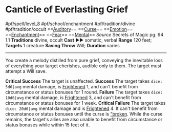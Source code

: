# Canticle of Everlasting Grief
#pf/spell/level_8 #pf/school/enchantment #pf/tradition/divine #pf/tradition/occult
==[Auditory](../../../Traits/Auditory.md)== ==[Curse](../../../Traits/Curse.md)== ==[Emotion](../../../Traits/Emotion.md)== ==[Enchantment](../../../Traits/Enchantment.md)== ==[Fear](../Level%201/Fear.md)== ==[Mental](../../../Traits/Mental.md)==
*Source* Secrets of Magic pg. 94 1.1
**Traditions** divine, occult
**Cast** ►► somatic, verbal
**Range** 120 feet; **Targets** 1 creature
**Saving Throw** Will; **Duration** varies

---
You create a melody distilled from pure grief, conveying the inevitable loss of everything your target cherishes, audible only to them. The target must attempt a Will save.

**Critical Success** The target is unaffected.
**Success** The target takes `dice: 5d6|avg` mental damage, is [Frightened](../../../Conditions/Frightened.md) 1, and can't benefit from circumstance or status bonuses for 1 round.
**Failure** The target takes `dice: 10d6|avg` mental damage, is [Frightened](../../../Conditions/Frightened.md) 3, and can't benefit from circumstance or status bonuses for 1 week.
**Critical Failure** The target takes `dice: 20d6|avg` mental damage and is [Frightened](../../../Conditions/Frightened.md) 4. It can't benefit from circumstance or status bonuses until the curse is ["broken]("broken). While the curse remains, the target's allies are also unable to benefit from circumstance or status bonuses while within 15 feet of it.